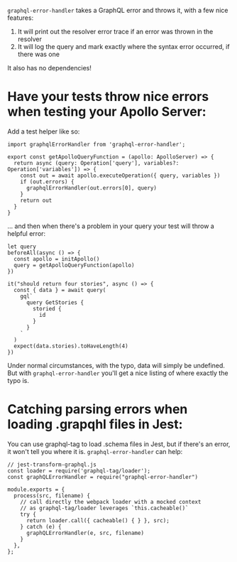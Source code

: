`graphql-error-handler` takes a GraphQL error and throws it, with a few nice features:

1) It will print out the resolver error trace if an error was thrown in the resolver
2) It will log the query and mark exactly where the syntax error occurred, if there was one

It also has no dependencies!

# Have your tests throw nice errors when testing your Apollo Server:

Add a test helper like so:
```
import graphqlErrorHandler from 'graphql-error-handler';

export const getApolloQueryFunction = (apollo: ApolloServer) => {
  return async (query: Operation['query'], variables?: Operation['variables']) => {
    const out = await apollo.executeOperation({ query, variables })
    if (out.errors) {
      graphqlErrorHandler(out.errors[0], query)
    }
    return out
  }
}
```
... and then when there's a problem in your query your test will throw a helpful error:

```
let query
beforeAll(async () => {
  const apollo = initApollo()
  query = getApolloQueryFunction(apollo)
})

it("should return four stories", async () => {
  const { data } = await query(
    gql`
      query GetStories {
        storied {
          id
        }
      }
    `
  )
  expect(data.stories).toHaveLength(4)
})
```

Under normal circumstances, with the typo, data will simply be undefined. But with
`graphql-error-handler` you'll get a nice listing of where exactly the typo is.

# Catching parsing errors when loading .grapqhl files in Jest:

You can use graphql-tag to load .schema files in Jest, but if there's an error,
it won't tell you where it is. `graphql-error-handler` can help:

```
// jest-transform-graphql.js
const loader = require('graphql-tag/loader');
const graphQLErrorHandler = require("graphql-error-handler")

module.exports = {
  process(src, filename) {
    // call directly the webpack loader with a mocked context
    // as graphql-tag/loader leverages `this.cacheable()`
    try {
      return loader.call({ cacheable() { } }, src);
    } catch (e) {
      graphQLErrorHandler(e, src, filename)
    }
  },
};
```